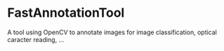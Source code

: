 # FastAnnotationTool
A tool using OpenCV to annotate images for image classification, optical caracter reading, ... 
